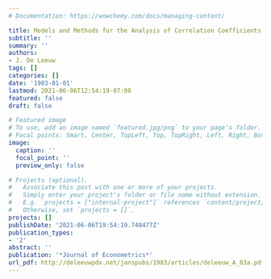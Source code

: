 ```yaml
---
# Documentation: https://wowchemy.com/docs/managing-content/

title: Models and Methods for the Analysis of Correlation Coefficients
subtitle: ''
summary: ''
authors:
- J. De Leeuw
tags: []
categories: []
date: '1983-01-01'
lastmod: 2021-06-06T12:54:19-07:00
featured: false
draft: false

# Featured image
# To use, add an image named `featured.jpg/png` to your page's folder.
# Focal points: Smart, Center, TopLeft, Top, TopRight, Left, Right, BottomLeft, Bottom, BottomRight.
image:
  caption: ''
  focal_point: ''
  preview_only: false

# Projects (optional).
#   Associate this post with one or more of your projects.
#   Simply enter your project's folder or file name without extension.
#   E.g. `projects = ["internal-project"]` references `content/project/deep-learning/index.md`.
#   Otherwise, set `projects = []`.
projects: []
publishDate: '2021-06-06T19:54:19.748477Z'
publication_types:
- '2'
abstract: ''
publication: '*Journal of Econometrics*'
url_pdf: http://deleeuwpdx.net/janspubs/1983/articles/deleeuw_A_83a.pdf
---
```

